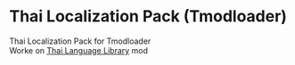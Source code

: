 # Thai Localization Pack (Tmodloader)
Thai Localization Pack for Tmodloader<br />
Worke on [Thai Language Library](https://steamcommunity.com/sharedfiles/filedetails/?id=3131471102) mod

